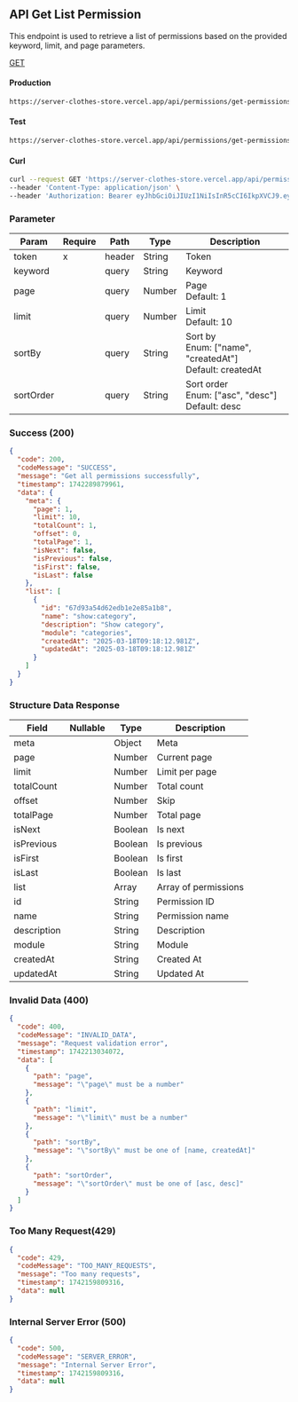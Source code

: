 ## API Get List Permission

This endpoint is used to retrieve a list of permissions based on the provided keyword, limit, and page parameters.

[GET](#)

#### Production

```bash
https://server-clothes-store.vercel.app/api/permissions/get-permissions
```

#### Test

```bash
https://server-clothes-store.vercel.app/api/permissions/get-permissions
```

#### Curl

```bash
curl --request GET 'https://server-clothes-store.vercel.app/api/permissions/get-permissions' \
--header 'Content-Type: application/json' \
--header 'Authorization: Bearer eyJhbGciOiJIUzI1NiIsInR5cCI6IkpXVCJ9.eyJpZCI6IjY3ZDJhMzMyYzhhMjEzYjA1MDI4MzNjNiIsInR5cGUiOiJVc2VyIiwiaWF0IjoxNzQyMjAxMDU5LCJleHAiOjE3NDIyMDE5NTl9.gsqLAzSlJKDPU3D9gvKg_I42NJ3NhI2d5svf-MYywDo' \
```

### Parameter

| Param     | Require | Path   | Type   | Description                                                  |
| --------- | ------- | ------ | ------ | ------------------------------------------------------------ |
| token     | x       | header | String | Token                                                        |
| keyword   |         | query  | String | Keyword                                                      |
| page      |         | query  | Number | Page<br>Default: 1                                           |
| limit     |         | query  | Number | Limit<br>Default: 10                                         |
| sortBy    |         | query  | String | Sort by<br>Enum: ["name", "createdAt"]<br>Default: createdAt |
| sortOrder |         | query  | String | Sort order<br>Enum: ["asc", "desc"]<br>Default: desc         |

### Success (200)

```json
{
  "code": 200,
  "codeMessage": "SUCCESS",
  "message": "Get all permissions successfully",
  "timestamp": 1742289879961,
  "data": {
    "meta": {
      "page": 1,
      "limit": 10,
      "totalCount": 1,
      "offset": 0,
      "totalPage": 1,
      "isNext": false,
      "isPrevious": false,
      "isFirst": false,
      "isLast": false
    },
    "list": [
      {
        "id": "67d93a54d62edb1e2e85a1b8",
        "name": "show:category",
        "description": "Show category",
        "module": "categories",
        "createdAt": "2025-03-18T09:18:12.981Z",
        "updatedAt": "2025-03-18T09:18:12.981Z"
      }
    ]
  }
}
```

### Structure Data Response

| Field       | Nullable | Type    | Description          |
| ----------- | -------- | ------- | -------------------- |
| meta        |          | Object  | Meta                 |
| page        |          | Number  | Current page         |
| limit       |          | Number  | Limit per page       |
| totalCount  |          | Number  | Total count          |
| offset      |          | Number  | Skip                 |
| totalPage   |          | Number  | Total page           |
| isNext      |          | Boolean | Is next              |
| isPrevious  |          | Boolean | Is previous          |
| isFirst     |          | Boolean | Is first             |
| isLast      |          | Boolean | Is last              |
| list        |          | Array   | Array of permissions |
| id          |          | String  | Permission ID        |
| name        |          | String  | Permission name      |
| description |          | String  | Description          |
| module      |          | String  | Module               |
| createdAt   |          | String  | Created At           |
| updatedAt   |          | String  | Updated At           |

### Invalid Data (400)

```json
{
  "code": 400,
  "codeMessage": "INVALID_DATA",
  "message": "Request validation error",
  "timestamp": 1742213034072,
  "data": [
    {
      "path": "page",
      "message": "\"page\" must be a number"
    },
    {
      "path": "limit",
      "message": "\"limit\" must be a number"
    },
    {
      "path": "sortBy",
      "message": "\"sortBy\" must be one of [name, createdAt]"
    },
    {
      "path": "sortOrder",
      "message": "\"sortOrder\" must be one of [asc, desc]"
    }
  ]
}
```

### Too Many Request(429)

```json
{
  "code": 429,
  "codeMessage": "TOO_MANY_REQUESTS",
  "message": "Too many requests",
  "timestamp": 1742159809316,
  "data": null
}
```

### Internal Server Error (500)

```json
{
  "code": 500,
  "codeMessage": "SERVER_ERROR",
  "message": "Internal Server Error",
  "timestamp": 1742159809316,
  "data": null
}
```
